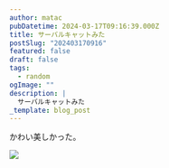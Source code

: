 ```yaml
---
author: matac
pubDatetime: 2024-03-17T09:16:39.000Z
title: サーバルキャットみた
postSlug: "202403170916"
featured: false
draft: false
tags:
  - random
ogImage: ""
description: |
  サーバルキャットみた
_template: blog_post
---
```


かわい美しかった。

![](/img/sa-baru.jpg)
